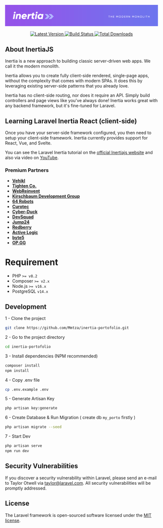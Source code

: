 <p align="center"><a href="https://inertiajs.com" target="_blank"><img src="https://github.com/inertiajs/.github/blob/master/LOGO.png" alt="Inertia Logo"></a></p>

<p align="center">
  <a href="https://github.com/inertiajs/inertia-laravel/releases">
    <img src="https://img.shields.io/github/release/inertiajs/inertia-laravel.svg?style=flat-square" alt="Latest Version">
  </a>
  <a href="https://github.com/inertiajs/inertia-laravel/actions/workflows/tests.yml?query=workflow%3Atests+branch%3Amaster">
    <img src="https://github.com/inertiajs/inertia-laravel/actions/workflows/tests.yml/badge.svg?branch=master" alt="Build Status">
  </a>
  <a href="https://packagist.org/packages/inertiajs/inertia-laravel">
    <img src="https://img.shields.io/packagist/dt/inertiajs/inertia-laravel.svg?style=flat-square" alt="Total Downloads">
  </a>
</p>

## About InertiaJS

Inertia is a new approach to building classic server-driven web apps. We call it the modern monolith.

Inertia allows you to create fully client-side rendered, single-page apps, without the complexity that comes with modern SPAs. It does this by leveraging existing server-side patterns that you already love.

Inertia has no client-side routing, nor does it require an API. Simply build controllers and page views like you've always done! Inertia works great with any backend framework, but it's fine-tuned for Laravel.

## Learning Laravel Inertia React (client-side)

Once you have your server-side framework configured, you then need to setup your client-side framework. Inertia currently provides support for React, Vue, and Svelte.

You can see the Laravel Inertia tutorial on the <a href="https://www.inertiajs.com">official Inertiajs website</a> and also via video on <a href="https://www.youtube.com/watch?v=HkCQVhWtexQ&list=PLxzARwISlmzgO74VI9Yva7sxbUhJJ56yW&ab_channel=WEBDEVIndo">YouTube</a>.

### Premium Partners

- **[Vehikl](https://vehikl.com/)**
- **[Tighten Co.](https://tighten.co)**
- **[WebReinvent](https://webreinvent.com/)**
- **[Kirschbaum Development Group](https://kirschbaumdevelopment.com)**
- **[64 Robots](https://64robots.com)**
- **[Curotec](https://www.curotec.com/services/technologies/laravel/)**
- **[Cyber-Duck](https://cyber-duck.co.uk)**
- **[DevSquad](https://devsquad.com/hire-laravel-developers)**
- **[Jump24](https://jump24.co.uk)**
- **[Redberry](https://redberry.international/laravel/)**
- **[Active Logic](https://activelogic.com)**
- **[byte5](https://byte5.de)**
- **[OP.GG](https://op.gg)**

# Requirement

-   PHP `>= v8.2`
-   Composer `>= v2.x`
-   Node.js `>= v16.x`
-   PostgreSQL `v14.x`

## Development

1 - Clone the project

```bash
git clone https://github.com/Mmtza/inertia-portofolio.git
```

2 - Go to the project directory

```bash
cd inertia-portofolio
```

3 - Install dependencies (NPM recommended)

```bash
composer install
npm install
```

4 - Copy .env file

```bash
cp .env.example .env
```

5 - Generate Artisan Key

```bash
php artisan key:generate
```

6 - Create Database & Run Migration ( create db `my_porto` firstly )

```bash
php artisan migrate --seed
```

7 - Start Dev

```bash
php artisan serve
npm run dev
```

## Security Vulnerabilities

If you discover a security vulnerability within Laravel, please send an e-mail to Taylor Otwell via [taylor@laravel.com](mailto:taylor@laravel.com). All security vulnerabilities will be promptly addressed.

## License

The Laravel framework is open-sourced software licensed under the [MIT license](https://opensource.org/licenses/MIT).
